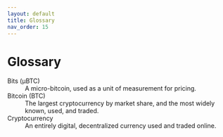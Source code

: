 ```yaml
---
layout: default
title: Glossary
nav_order: 15
---
```


# Glossary

<dl>
  <dt>Bits (μBTC)</dt>
  <dd>A micro-bitcoin, used as a unit of measurement for pricing.</dd>
  <dt>Bitcoin (BTC)</dt>
  <dd>The largest cryptocurrency by market share, and the most widely known, used, and traded.</dd>
  <dt>Cryptocurrency</dt>
  <dd>An entirely digital, decentralized currency used and traded online.</dd>
</dl>
